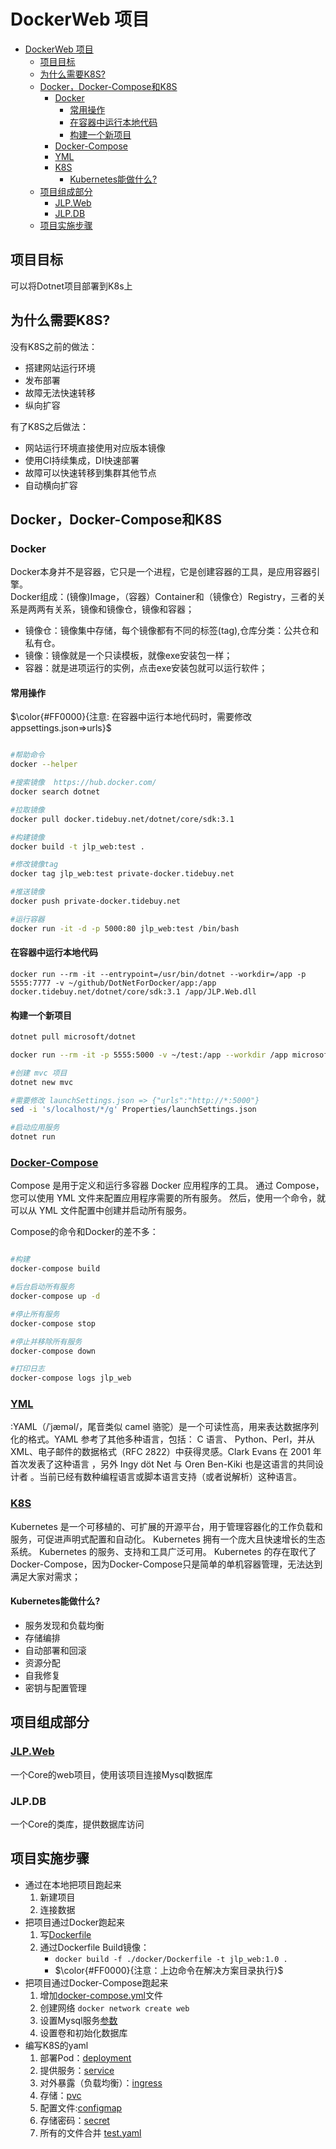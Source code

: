 # DockerWeb 项目  

- [DockerWeb 项目](#dockerweb-项目)
  - [项目目标](#项目目标)
  - [为什么需要K8S?](#为什么需要k8s)
  - [Docker，Docker-Compose和K8S](#dockerdocker-compose和k8s)
    - [Docker](#docker)
      - [常用操作](#常用操作)
      - [在容器中运行本地代码](#在容器中运行本地代码)
      - [构建一个新项目](#构建一个新项目)
    - [Docker-Compose](#docker-compose)
    - [YML](#yml)
    - [K8S](#k8s)
      - [Kubernetes能做什么?](#kubernetes能做什么)
  - [项目组成部分](#项目组成部分)
    - [JLP.Web](#jlpweb)
    - [JLP.DB](#jlpdb)
  - [项目实施步骤](#项目实施步骤)

## 项目目标

可以将Dotnet项目部署到K8s上  

## 为什么需要K8S?  

没有K8S之前的做法：

- 搭建网站运行环境
- 发布部署
- 故障无法快速转移  
- 纵向扩容

有了K8S之后做法：

- 网站运行环境直接使用对应版本镜像
- 使用CI持续集成，DI快速部署
- 故障可以快速转移到集群其他节点
- 自动横向扩容

## Docker，Docker-Compose和K8S

### Docker

Docker本身并不是容器，它只是一个进程，它是创建容器的工具，是应用容器引擎。  
Docker组成：(镜像)Image，（容器）Container和（镜像仓）Registry，三者的关系是两两有关系，镜像和镜像仓，镜像和容器； 

- 镜像仓：镜像集中存储，每个镜像都有不同的标签(tag),仓库分类：公共仓和私有仓。
- 镜像：镜像就是一个只读模板，就像exe安装包一样；  
- 容器：就是进项运行的实例，点击exe安装包就可以运行软件；

#### 常用操作

$\color{#FF0000}{注意: 在容器中运行本地代码时，需要修改appsettings.json=>urls}$

``` bash

#帮助命令
docker --helper

#搜索镜像  https://hub.docker.com/
docker search dotnet

#拉取镜像
docker pull docker.tidebuy.net/dotnet/core/sdk:3.1

#构建镜像
docker build -t jlp_web:test .

#修改镜像tag
docker tag jlp_web:test private-docker.tidebuy.net

#推送镜像
docker push private-docker.tidebuy.net

#运行容器
docker run -it -d -p 5000:80 jlp_web:test /bin/bash
```

#### 在容器中运行本地代码

``` shell
docker run --rm -it --entrypoint=/usr/bin/dotnet --workdir=/app -p 5555:7777 -v ~/github/DotNetForDocker/app:/app docker.tidebuy.net/dotnet/core/sdk:3.1 /app/JLP.Web.dll
```

#### 构建一个新项目

``` bash
dotnet pull microsoft/dotnet

docker run --rm -it -p 5555:5000 -v ~/test:/app --workdir /app microsoft/dotnet:latest /bin/bash

#创建 mvc 项目
dotnet new mvc

#需要修改 launchSettings.json => {"urls":"http://*:5000"}
sed -i 's/localhost/*/g' Properties/launchSettings.json

#启动应用服务
dotnet run

```

### [Docker-Compose](https://docs.docker.com/compose/reference/exec/)

Compose 是用于定义和运行多容器 Docker 应用程序的工具。
通过 Compose，您可以使用 YML 文件来配置应用程序需要的所有服务。
然后，使用一个命令，就可以从 YML 文件配置中创建并启动所有服务。

Compose的命令和Docker的差不多：

``` bash

#构建
docker-compose build

#后台启动所有服务
docker-compose up -d

#停止所有服务
docker-compose stop

#停止并移除所有服务
docker-compose down

#打印日志
docker-compose logs jlp_web
```

### [YML](https://www.jianshu.com/p/a65e692edd5a)

:YAML（/ˈjæməl/，尾音类似 camel 骆驼）是一个可读性高，用来表达数据序列化的格式。YAML 参考了其他多种语言，包括： C 语言、 Python、Perl，并从 XML、电子邮件的数据格式（RFC 2822）中获得灵感。Clark Evans 在 2001 年首次发表了这种语言 ，另外 Ingy döt Net 与 Oren Ben-Kiki 也是这语言的共同设计者 。当前已经有数种编程语言或脚本语言支持（或者说解析）这种语言。

### [K8S](https://kubernetes.io/zh/docs/home/)

Kubernetes 是一个可移植的、可扩展的开源平台，用于管理容器化的工作负载和服务，可促进声明式配置和自动化。
Kubernetes 拥有一个庞大且快速增长的生态系统。
Kubernetes 的服务、支持和工具广泛可用。
Kubernetes 的存在取代了Docker-Compose，因为Docker-Compose只是简单的单机容器管理，无法达到满足大家对需求；

#### Kubernetes能做什么?

- 服务发现和负载均衡
- 存储编排
- 自动部署和回滚
- 资源分配
- 自我修复
- 密钥与配置管理

## 项目组成部分  

### [JLP.Web](http://www.web.com)

一个Core的web项目，使用该项目连接Mysql数据库  

### JLP.DB

一个Core的类库，提供数据库访问

## 项目实施步骤

- 通过在本地把项目跑起来
  1. 新建项目  
  2. 连接数据
- 把项目通过Docker跑起来
  1. 写[Dockerfile](/docker/Dockerfile)  
  2. 通过Dockerfile Build镜像：
      - `docker build -f ./docker/Dockerfile -t jlp_web:1.0 .`
      - $\color{#FF0000}{注意：上边命令在解决方案目录执行}$
- 把项目通过Docker-Compose跑起来
  1. 增加[docker-compose.yml](docker-compose.yml)文件
  2. 创建网络 `docker network create web`  
  3. 设置Mysql服务[参数](https://hub.docker.com/_/mysql)  
  4. 设置卷和初始化数据库
- 编写K8S的yaml
  1. 部署Pod：[deployment](/k8s/web_demployment.yaml)  
  2. 提供服务：[service](/k8s/web_service.yaml)  
  3. 对外暴露（负载均衡）：[ingress](/k8s/web_ingress.yaml)  
  4. 存储：[pvc](/k8s/web_pvc.yaml)  
  5. 配置文件:[configmap](/k8s/mysql_configmap.yaml)  
  6. 存储密码：[secret](/k8s/mysql_secret.yaml)
  7. 所有的文件合并 [test.yaml](k8s/test.yaml)
